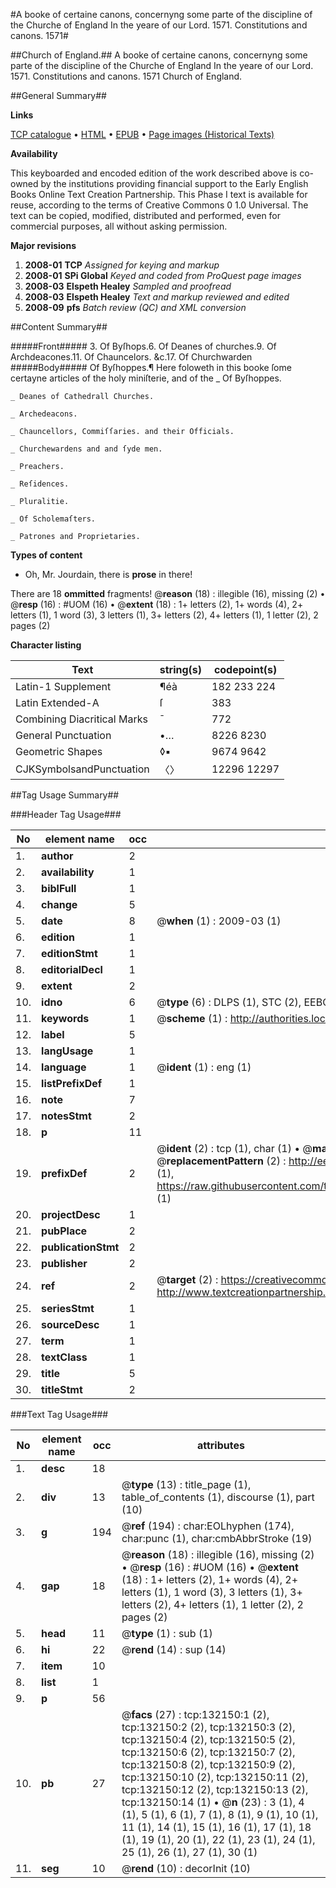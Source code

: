 #A booke of certaine canons, concernyng some parte of the discipline of the Churche of England In the yeare of our Lord. 1571. Constitutions and canons. 1571#

##Church of England.##
A booke of certaine canons, concernyng some parte of the discipline of the Churche of England In the yeare of our Lord. 1571.
Constitutions and canons. 1571
Church of England.

##General Summary##

**Links**

[TCP catalogue](http://www.ota.ox.ac.uk/tcp/)  • 
[HTML](http://tei.it.ox.ac.uk/tcp/Texts-HTML/free/A72/A72017.html)  • 
[EPUB](http://tei.it.ox.ac.uk/tcp/Texts-EPUB/free/A72/A72017.epub) • 
[Page images (Historical Texts)](https://data.historicaltexts.jisc.ac.uk/view?pubId=eebo-99898241e&pageId=eebo-99898241e-132150-1)

**Availability**

This keyboarded and encoded edition of the
	       work described above is co-owned by the institutions
	       providing financial support to the Early English Books
	       Online Text Creation Partnership. This Phase I text is
	       available for reuse, according to the terms of Creative
	       Commons 0 1.0 Universal. The text can be copied,
	       modified, distributed and performed, even for
	       commercial purposes, all without asking permission.

**Major revisions**

1. __2008-01__ __TCP__ *Assigned for keying and markup*
1. __2008-01__ __SPi Global__ *Keyed and coded from ProQuest page images*
1. __2008-03__ __Elspeth Healey__ *Sampled and proofread*
1. __2008-03__ __Elspeth Healey__ *Text and markup reviewed and edited*
1. __2008-09__ __pfs__ *Batch review (QC) and XML conversion*

##Content Summary##

#####Front#####
3. Of Byſhops.6. Of Deanes of churches.9. Of Archdeacones.11. Of Chauncelors. &c.17. Of Churchwarden
#####Body#####
Of Byſhoppes.¶ Here foloweth in this booke ſome certayne articles of the holy miniſterie, and of the
    _ Of Byſhoppes.

    _ Deanes of Cathedrall Churches.

    _ Archedeacons.

    _ Chauncellors, Commiſſaries. and their Officials.

    _ Churchewardens and and ſyde men.

    _ Preachers.

    _ Reſidences.

    _ Pluralitie.

    _ Of Scholemaſters.

    _ Patrones and Proprietaries.

**Types of content**

  * Oh, Mr. Jourdain, there is **prose** in there!

There are 18 **ommitted** fragments! 
 @__reason__ (18) : illegible (16), missing (2)  •  @__resp__ (16) : #UOM (16)  •  @__extent__ (18) : 1+ letters (2), 1+ words (4), 2+ letters (1), 1 word (3), 3 letters (1), 3+ letters (2), 4+ letters (1), 1 letter (2), 2 pages (2)

**Character listing**


|Text|string(s)|codepoint(s)|
|---|---|---|
|Latin-1 Supplement|¶éà|182 233 224|
|Latin Extended-A|ſ|383|
|Combining             Diacritical Marks|̄|772|
|General Punctuation|•…|8226 8230|
|Geometric Shapes|◊▪|9674 9642|
|CJKSymbolsandPunctuation|〈〉|12296 12297|

##Tag Usage Summary##

###Header Tag Usage###

|No|element name|occ|attributes|
|---|---|---|---|
|1.|__author__|2||
|2.|__availability__|1||
|3.|__biblFull__|1||
|4.|__change__|5||
|5.|__date__|8| @__when__ (1) : 2009-03 (1)|
|6.|__edition__|1||
|7.|__editionStmt__|1||
|8.|__editorialDecl__|1||
|9.|__extent__|2||
|10.|__idno__|6| @__type__ (6) : DLPS (1), STC (2), EEBO-CITATION (1), PROQUEST (1), VID (1)|
|11.|__keywords__|1| @__scheme__ (1) : http://authorities.loc.gov/ (1)|
|12.|__label__|5||
|13.|__langUsage__|1||
|14.|__language__|1| @__ident__ (1) : eng (1)|
|15.|__listPrefixDef__|1||
|16.|__note__|7||
|17.|__notesStmt__|2||
|18.|__p__|11||
|19.|__prefixDef__|2| @__ident__ (2) : tcp (1), char (1)  •  @__matchPattern__ (2) : ([0-9\-]+):([0-9IVX]+) (1), (.+) (1)  •  @__replacementPattern__ (2) : http://eebo.chadwyck.com/downloadtiff?vid=$1&page=$2 (1), https://raw.githubusercontent.com/textcreationpartnership/Texts/master/tcpchars.xml#$1 (1)|
|20.|__projectDesc__|1||
|21.|__pubPlace__|2||
|22.|__publicationStmt__|2||
|23.|__publisher__|2||
|24.|__ref__|2| @__target__ (2) : https://creativecommons.org/publicdomain/zero/1.0/ (1), http://www.textcreationpartnership.org/docs/. (1)|
|25.|__seriesStmt__|1||
|26.|__sourceDesc__|1||
|27.|__term__|1||
|28.|__textClass__|1||
|29.|__title__|5||
|30.|__titleStmt__|2||


###Text Tag Usage###

|No|element name|occ|attributes|
|---|---|---|---|
|1.|__desc__|18||
|2.|__div__|13| @__type__ (13) : title_page (1), table_of_contents (1), discourse (1), part (10)|
|3.|__g__|194| @__ref__ (194) : char:EOLhyphen (174), char:punc (1), char:cmbAbbrStroke (19)|
|4.|__gap__|18| @__reason__ (18) : illegible (16), missing (2)  •  @__resp__ (16) : #UOM (16)  •  @__extent__ (18) : 1+ letters (2), 1+ words (4), 2+ letters (1), 1 word (3), 3 letters (1), 3+ letters (2), 4+ letters (1), 1 letter (2), 2 pages (2)|
|5.|__head__|11| @__type__ (1) : sub (1)|
|6.|__hi__|22| @__rend__ (14) : sup (14)|
|7.|__item__|10||
|8.|__list__|1||
|9.|__p__|56||
|10.|__pb__|27| @__facs__ (27) : tcp:132150:1 (2), tcp:132150:2 (2), tcp:132150:3 (2), tcp:132150:4 (2), tcp:132150:5 (2), tcp:132150:6 (2), tcp:132150:7 (2), tcp:132150:8 (2), tcp:132150:9 (2), tcp:132150:10 (2), tcp:132150:11 (2), tcp:132150:12 (2), tcp:132150:13 (2), tcp:132150:14 (1)  •  @__n__ (23) : 3 (1), 4 (1), 5 (1), 6 (1), 7 (1), 8 (1), 9 (1), 10 (1), 11 (1), 14 (1), 15 (1), 16 (1), 17 (1), 18 (1), 19 (1), 20 (1), 22 (1), 23 (1), 24 (1), 25 (1), 26 (1), 27 (1), 30 (1)|
|11.|__seg__|10| @__rend__ (10) : decorInit (10)|
